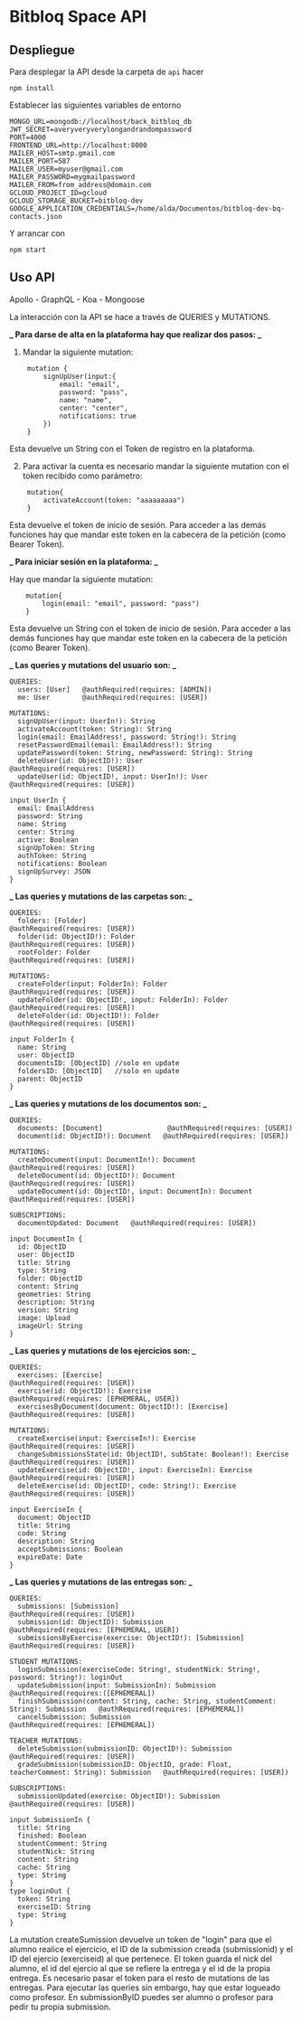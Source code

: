 # Bitbloq Space API

## Despliegue

Para desplegar la API desde la carpeta de `api` hacer

    npm install

Establecer las siguientes variables de entorno

    MONGO_URL=mongodb://localhost/back_bitbloq_db
    JWT_SECRET=averyveryverylongandrandompassword
    PORT=4000
    FRONTEND_URL=http://localhost:8000
    MAILER_HOST=smtp.gmail.com
    MAILER_PORT=587
    MAILER_USER=myuser@gmail.com
    MAILER_PASSWORD=mygmailpassword
    MAILER_FROM=from_address@domain.com
    GCLOUD_PROJECT_ID=gcloud
    GCLOUD_STORAGE_BUCKET=bitbloq-dev
    GOOGLE_APPLICATION_CREDENTIALS=/home/alda/Documentos/bitbloq-dev-bq-contacts.json

Y arrancar con

    npm start

## Uso API

Apollo - GraphQL - Koa - Mongoose

La interacción con la API se hace a través de QUERIES y MUTATIONS.

**_ Para darse de alta en la plataforma hay que realizar dos pasos: _**

1.  Mandar la siguiente mutation:

         mutation {
             signUpUser(input:{
                 email: "email",
                 password: "pass",
                 name: "name",
                 center: "center",
                 notifications: true
             })
         }

Esta devuelve un String con el Token de registro en la plataforma.

2.  Para activar la cuenta es necesario mandar la siguiente mutation con el token recibido como parámetro:

         mutation{
             activateAccount(token: "aaaaaaaaa")
         }

Esta devuelve el token de inicio de sesión. Para acceder a las demás funciones hay que mandar este token en la cabecera de la petición (como Bearer Token).

**_ Para iniciar sesión en la plataforma: _**

Hay que mandar la siguiente mutation:

        mutation{
            login(email: "email", password: "pass")
        }

Esta devuelve un String con el token de inicio de sesión. Para acceder a las demás funciones hay que mandar este token en la cabecera de la petición (como Bearer Token).

**_ Las queries y mutations del usuario son: _**

    QUERIES:
      users: [User]   @authRequired(requires: [ADMIN])
      me: User        @authRequired(requires: [USER])

    MUTATIONS:
      signUpUser(input: UserIn!): String
      activateAccount(token: String): String
      login(email: EmailAddress!, password: String!): String
      resetPasswordEmail(email: EmailAddress!): String
      updatePassword(token: String, newPassword: String): String
      deleteUser(id: ObjectID!): User                             @authRequired(requires: [USER])
      updateUser(id: ObjectID!, input: UserIn!): User             @authRequired(requires: [USER])

    input UserIn {
      email: EmailAddress
      password: String
      name: String
      center: String
      active: Boolean
      signUpToken: String
      authToken: String
      notifications: Boolean
      signUpSurvey: JSON
    }

**_ Las queries y mutations de las carpetas son: _**

    QUERIES:
      folders: [Folder]                                    @authRequired(requires: [USER])
      folder(id: ObjectID!): Folder                       @authRequired(requires: [USER])
      rootFolder: Folder                                   @authRequired(requires: [USER])

    MUTATIONS:
      createFolder(input: FolderIn): Folder                  @authRequired(requires: [USER])
      updateFolder(id: ObjectID!, input: FolderIn): Folder  @authRequired(requires: [USER])
      deleteFolder(id: ObjectID!): Folder                   @authRequired(requires: [USER])

    input FolderIn {
      name: String
      user: ObjectID
      documentsID: [ObjectID] //solo en update
      foldersID: [ObjectID]   //solo en update
      parent: ObjectID
    }

**_ Las queries y mutations de los documentos son: _**

    QUERIES:
      documents: [Document]                @authRequired(requires: [USER])
      document(id: ObjectID!): Document   @authRequired(requires: [USER])

    MUTATIONS:
      createDocument(input: DocumentIn!): Document                       @authRequired(requires: [USER])
      deleteDocument(id: ObjectID!): Document                           @authRequired(requires: [USER])
      updateDocument(id: ObjectID!, input: DocumentIn): Document        @authRequired(requires: [USER])

    SUBSCRIPTIONS:
      documentUpdated: Document   @authRequired(requires: [USER])

    input DocumentIn {
      id: ObjectID
      user: ObjectID
      title: String
      type: String
      folder: ObjectID
      content: String
      geometries: String
      description: String
      version: String
      image: Upload
      imageUrl: String
    }

**_ Las queries y mutations de los ejercicios son: _**

    QUERIES:
      exercises: [Exercise]                                    @authRequired(requires: [USER])
      exercise(id: ObjectID!): Exercise                       @authRequired(requires: [EPHEMERAL, USER])
      exercisesByDocument(document: ObjectID!): [Exercise]     @authRequired(requires: [USER])

    MUTATIONS:
      createExercise(input: ExerciseIn!): Exercise                         @authRequired(requires: [USER])
      changeSubmissionsState(id: ObjectID!, subState: Boolean!): Exercise @authRequired(requires: [USER])
      updateExercise(id: ObjectID!, input: ExerciseIn): Exercise          @authRequired(requires: [USER])
      deleteExercise(id: ObjectID!, code: String!): Exercise              @authRequired(requires: [USER])

    input ExerciseIn {
      document: ObjectID
      title: String
      code: String
      description: String
      acceptSubmissions: Boolean
      expireDate: Date
    }

**_ Las queries y mutations de las entregas son: _**

    QUERIES:
      submissions: [Submission]                                  @authRequired(requires: [USER])
      submission(id: ObjectID): Submission                      @authRequired(requires: [EPHEMERAL, USER])
      submissionsByExercise(exercise: ObjectID!): [Submission]   @authRequired(requires: [USER])

    STUDENT MUTATIONS:
      loginSubmission(exerciseCode: String!, studentNick: String!, password: String!): loginOut
      updateSubmission(input: SubmissionIn): Submission                                      @authRequired(requires:([EPHEMERAL])
      finishSubmission(content: String, cache: String, studentComment: String): Submission   @authRequired(requires: [EPHEMERAL])
      cancelSubmission: Submission                                                           @authRequired(requires: [EPHEMERAL])

    TEACHER MUTATIONS:
      deleteSubmission(submissionID: ObjectID!): Submission                                       @authRequired(requires: [USER])
      gradeSubmission(submissionID: ObjectID, grade: Float, teacherComment: String): Submission   @authRequired(requires: [USER])

    SUBSCRIPTIONS:
      submissionUpdated(exercise: ObjectID!): Submission   @authRequired(requires: [USER])

    input SubmissionIn {
      title: String
      finished: Boolean
      studentComment: String
      studentNick: String
      content: String
      cache: String
      type: String
    }
    type loginOut {
      token: String
      exerciseID: String
      type: String
    }


La mutation createSumission devuelve un token de "login" para que el alumno realice el ejercicio, el ID de la submission creada (submissionid) y el ID del ejercio (exerciseid) al que pertenece. El token guarda el nick del alumno, el id del ejercio al que se refiere la entrega y el id de la propia entrega. Es necesario pasar el token para el resto de mutations de las entregas.
Para ejecutar las queries sin embargo, hay que estar logueado como profesor. En submissionByID puedes ser alumno o profesor para pedir tu propia submission.
